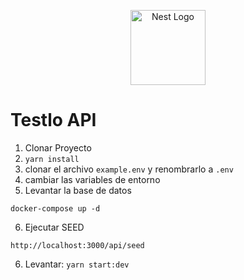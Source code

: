 <p align="center">
  <a href="http://nestjs.com/" target="blank"><img src="https://nestjs.com/img/logo-small.svg" width="120" alt="Nest Logo" /></a>
</p>


# Testlo API

1. Clonar Proyecto
2. ```yarn install```
3. clonar el archivo ```example.env``` y renombrarlo a ```.env```
4. cambiar las variables de entorno
5. Levantar la base de datos
```
docker-compose up -d
```

6. Ejecutar SEED
```
http://localhost:3000/api/seed
```

6. Levantar: ```yarn start:dev```